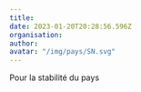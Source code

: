 ```yaml
---
title: 
date: 2023-01-20T20:28:56.596Z
organisation: 
author: 
avatar: "/img/pays/SN.svg"
---
```


Pour la stabilité du pays 